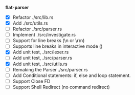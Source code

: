 **flat-parser**
- [x] Refactor ./src/lib.rs
- [x] Add ./src/utils.rs
- [ ] Refactor ./src/parser.rs
- [ ] Implement ./src/investigate.rs
- [ ] Support for line breaks (\n or \r\n)
- [ ] Supports line breaks in interactive mode (\)
- [x] Add unit test, ./src/lexer.rs
- [ ] Add unit test, ./src/parser.rs
- [x] Add unit test, ./src/utils.rs
- [ ] Remaking the Parser ./src/parser.rs
- [ ] Add Conditional statements: if, else and loop statement.
- [ ] Support Close FD
- [ ] Support Shell Redirect (no command redirect)
